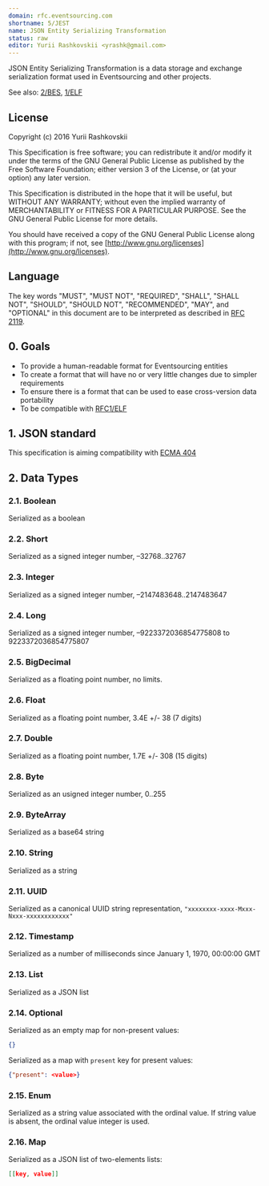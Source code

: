 ```yaml
---
domain: rfc.eventsourcing.com
shortname: 5/JEST
name: JSON Entity Serializing Transformation
status: raw
editor: Yurii Rashkovskii <yrashk@gmail.com>
---
```


JSON Entity Serializing Transformation is a data storage and exchange serialization format used in Eventsourcing and other projects.

See also: [2/BES](../2/README.md), [1/ELF](../1/README.md)

## License

Copyright (c) 2016 Yurii Rashkovskii

This Specification is free software; you can redistribute it and/or modify it under the terms of the GNU General Public License as published by the Free Software Foundation; either version 3 of the License, or (at your option) any later version.

This Specification is distributed in the hope that it will be useful, but WITHOUT ANY WARRANTY; without even the implied warranty of MERCHANTABILITY or FITNESS FOR A PARTICULAR PURPOSE. See the GNU General Public License for more details.

You should have received a copy of the GNU General Public License along with this program; if not, see [http://www.gnu.org/licenses](http://www.gnu.org/licenses).

## Language

The key words "MUST", "MUST NOT", "REQUIRED", "SHALL", "SHALL NOT", "SHOULD", "SHOULD NOT", "RECOMMENDED", "MAY", and "OPTIONAL" in this document are to be interpreted as described in [RFC 2119](http://tools.ietf.org/html/rfc2119).

## 0. Goals

* To provide a human-readable format for Eventsourcing entities
* To create a format that will have no or very little changes due to simpler requirements
* To ensure there is a format that can be used to ease cross-version data portability
* To be compatible with [RFC1/ELF](../1/README.md)

## 1. JSON standard

This specification is aiming compatibility with [ECMA 404](http://www.ecma-international.org/publications/files/ECMA-ST/ECMA-404.pdf)

## 2. Data Types

### 2.1. Boolean

Serialized as a boolean

### 2.2. Short

Serialized as a signed integer number, –32768..32767

### 2.3. Integer

Serialized as a signed integer number, –2147483648..2147483647

### 2.4. Long

Serialized as a signed integer number, –9223372036854775808 to 9223372036854775807

### 2.5. BigDecimal

Serialized as a floating point number, no limits.

### 2.6. Float

Serialized as a floating point number, 3.4E +/- 38 (7 digits)

### 2.7. Double

Serialized as a floating point number, 1.7E +/- 308 (15 digits)

### 2.8. Byte

Serialized as an usigned integer number, 0..255

### 2.9. ByteArray

Serialized as a base64 string

### 2.10. String

Serialized as a string

### 2.11. UUID

Serialized as a canonical UUID string representation, `"xxxxxxxx-xxxx-Mxxx-Nxxx-xxxxxxxxxxxx"`

### 2.12. Timestamp

Serialized as a number of milliseconds since January 1, 1970, 00:00:00 GMT

### 2.13. List

Serialized as a JSON list

### 2.14. Optional

Serialized as an empty map for non-present values:

```json
{}
```

Serialized as a map with `present` key for present values:

```json
{"present": <value>}
```

### 2.15. Enum

Serialized as a string value associated with the ordinal value. If
string value is absent, the ordinal value integer is used.

### 2.16. Map

Serialized as a JSON list of two-elements lists:

```json
[[key, value]]
```
